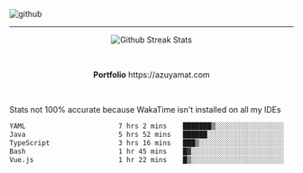![github](https://media.discordapp.net/attachments/881363147364118528/1142610121697021952/background.png?width=1000&height=300)<br>
___
<p align="center">
  <img alt="Github Streak Stats" src="https://streak-stats.demolab.com?user=Azuyamat&theme=transparent&hide_border=true"/>
</p><br>
<p align="center">
      <strong>Portfolio</strong> https://azuyamat.com
</p><br>

Stats not 100% accurate because WakaTime isn't installed on all my IDEs
<!--START_SECTION:waka-->

```txt
YAML                       7 hrs 2 mins    ███████▒░░░░░░░░░░░░░░░░░   28.92 %
Java                       5 hrs 52 mins   ██████░░░░░░░░░░░░░░░░░░░   24.11 %
TypeScript                 3 hrs 16 mins   ███▒░░░░░░░░░░░░░░░░░░░░░   13.46 %
Bash                       1 hr 45 mins    █▓░░░░░░░░░░░░░░░░░░░░░░░   07.19 %
Vue.js                     1 hr 22 mins    █▒░░░░░░░░░░░░░░░░░░░░░░░   05.64 %
```

<!--END_SECTION:waka-->
